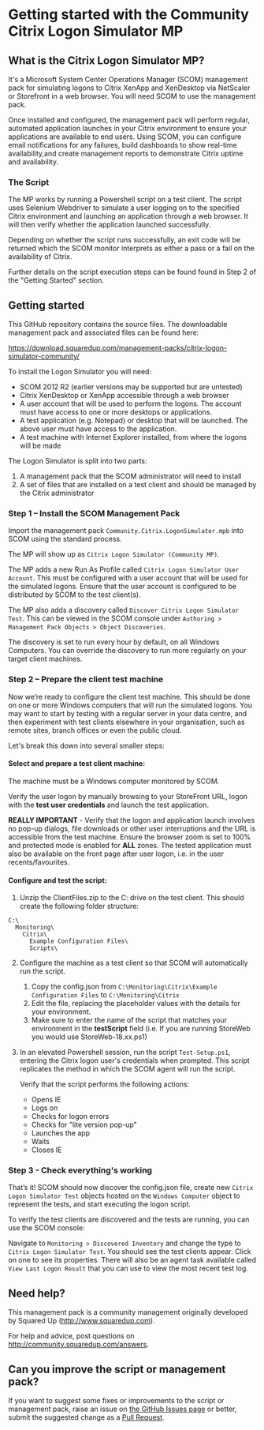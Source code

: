 # Getting started with the Community Citrix Logon Simulator MP

## What is the Citrix Logon Simulator MP?

It's a Microsoft System Center Operations Manager (SCOM) management pack for simulating logons to Citrix XenApp and XenDesktop via NetScaler or Storefront in a web browser. You will need SCOM to use the management pack.

Once installed and configured, the management pack will perform regular, automated application launches in your Citrix environment to ensure your applications are available to end users. Using SCOM, you can configure email notifications for any failures, build dashboards to show real-time availability,and create management reports to demonstrate Citrix uptime and availability.

### The Script

The MP works by running a Powershell script on a test client. The script uses Selenium Webdriver to simulate a user logging on to the specified Citrix environment and launching an application through a web browser. It will then verify whether the application launched successfully.

Depending on whether the script runs successfully, an exit code will be returned which the SCOM monitor interprets as either a pass or a fail on the availability of Citrix.

Further details on the script execution steps can be found found in Step 2 of the "Getting Started" section.

## Getting started

This GitHub repository contains the source files. The downloadable management pack and associated files can be found here:

https://download.squaredup.com/management-packs/citrix-logon-simulator-community/

To install the Logon Simulator you will need:

- SCOM 2012 R2 (earlier versions may be supported but are untested)
- Citrix XenDesktop or XenApp accessible through a web browser
- A user account that will be used to perform the logons. The account must have access to one or more desktops or applications.
- A test application (e.g. Notepad) or desktop that will be launched. The above user must have access to the application.
- A test machine with Internet Explorer installed, from where the logons will be made

The Logon Simulator is split into two parts:
1. A management pack that the SCOM administrator will need to install
2. A set of files that are installed on a test client and should be managed by the Citrix administrator

### Step 1 – Install the SCOM Management Pack

Import the management pack `Community.Citrix.LogonSimulator.mpb` into SCOM using the standard process.

The MP will show up as `Citrix Logon Simulator (Community MP)`.

The MP adds a new Run As Profile called `Citrix Logon Simulator User Account`. This must be configured with a user account that will be used for the simulated logons. Ensure that the user account is configured to be distributed by SCOM to the test client(s).

The MP also adds a discovery called `Discover Citrix Logon Simulator Test`. This can be viewed in the SCOM console under `Authoring > Management Pack Objects > Object Discoveries`.

The discovery is set to run every hour by default, on all Windows Computers. You can override the discovery to run more regularly on your target client machines.

### Step 2 – Prepare the client test machine

Now we’re ready to configure the client test machine. This should be done on one or more Windows computers that will run the simulated logons. You may want to start by testing with a regular server in your data centre, and then experiment with test clients elsewhere in your organisation, such as remote sites, branch offices or even the public cloud.

Let's break this down into several smaller steps:

#### Select and prepare a test client machine:

The machine must be a Windows computer monitored by SCOM.

Verify the user logon by manually browsing to your StoreFront URL, logon with the **test user credentials** and launch the test application.

**REALLY IMPORTANT** - Verify that the logon and application launch involves no pop-up dialogs, file downloads or other user interruptions and the URL is accessible from the test machine. Ensure the browser zoom is set to 100% and protected mode is enabled for **ALL** zones. The tested application must also be available on the front page after user logon, i.e. in the user recents/favourites. 

#### Configure and test the script: 

1. Unzip the ClientFiles.zip to the C: drive on the test client. This should create the following folder structure:
 
```
C:\
  Monitoring\
    Citrix\
      Example Configuration Files\
      Scripts\
```
2. Configure the machine as a test client so that SCOM will automatically run the script.
    1. Copy the config.json from `C:\Monitoring\Citrix\Example Configuration Files` to `C:\Monitoring\Citrix`
    2. Edit the file, replacing the placeholder values with the details for your environment.
    3. Make sure to enter the name of the script that matches your environment in the **testScript** field (i.e. If you are running StoreWeb you would use StoreWeb-18.xx.ps1)

3. In an elevated Powershell session, run the script `Test-Setup.ps1`, entering the Citrix logon user's credentials when prompted. This script replicates the method in which the SCOM agent will run the script.

    Verify that the script performs the following actions:
    - Opens IE
    - Logs on
    - Checks for logon errors
    - Checks for "lite version pop-up"
    - Launches the app
    - Waits
    - Closes IE

### Step 3 - Check everything's working

That’s it! SCOM should now discover the config.json file, create new `Citrix Logon Simulator Test` objects hosted on the `Windows Computer` object to represent the tests, and start executing the logon script.

To verify the test clients are discovered and the tests are running, you can use the SCOM console:

Navigate to `Monitoring > Discovered Inventory` and change the type to `Citrix Logon Simulator Test`. You should see the test clients appear. Click on one to see its properties. There will also be an agent task available called `View Last Logon Result` that you can use to view the most recent test log.

## Need help?

This management pack is a community management originally developed by Squared Up (http://www.squaredup.com).

For help and advice, post questions on http://community.squaredup.com/answers.

## Can you improve the script or management pack?

If you want to suggest some fixes or improvements to the script or management pack, raise an issue on [the GitHub Issues page](https://github.com/squaredup/Community.Citrix.LogonSim.MP/issues) or better, submit the suggested change as a [Pull Request](https://github.com/squaredup/Community.Citrix.LogonSim.MP/pulls).